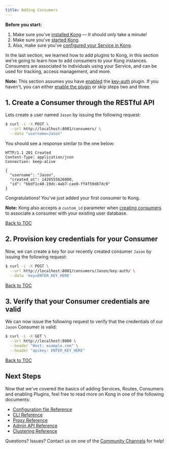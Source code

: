 ```yaml
---
title: Adding Consumers
---
```


<div class="alert alert-warning">
  <strong>Before you start:</strong>
  <ol>
    <li>Make sure you've <a href="https://konghq.com/install/">installed Kong</a> &mdash; It should only take a minute!</li>
    <li>Make sure you've <a href="/{{page.kong_version}}/getting-started/quickstart">started Kong</a>.</li>
    <li>Also, make sure you've <a href="/{{page.kong_version}}/getting-started/configuring-a-service">configured your Service in Kong</a>.</li>
  </ol>
</div>

In the last section, we learned how to add plugins to Kong, in this section
we're going to learn how to add consumers to your Kong instances. Consumers are
associated to individuals using your Service, and can be used for tracking, access
management, and more.

**Note:** This section assumes you have [enabled][enabling-plugins] the
[key-auth][key-auth] plugin. If you haven't, you can either [enable the
plugin][enabling-plugins] or skip steps two and three.

## 1. Create a Consumer through the RESTful API

Lets create a user named `Jason` by issuing the following request:

```bash
$ curl -i -X POST \
  --url http://localhost:8001/consumers/ \
  --data "username=Jason"
```

You should see a response similar to the one below:

```http
HTTP/1.1 201 Created
Content-Type: application/json
Connection: keep-alive

{
  "username": "Jason",
  "created_at": 1428555626000,
  "id": "bbdf1c48-19dc-4ab7-cae0-ff4f59d87dc9"
}
```

Congratulations! You've just added your first consumer to Kong.

**Note:** Kong also accepts a `custom_id` parameter when [creating
consumers][API-consumers] to associate a consumer with your existing user
database.

[Back to TOC](#table-of-contents)

## 2. Provision key credentials for your Consumer

Now, we can create a key for our recently created consumer `Jason` by
issuing the following request:

```bash
$ curl -i -X POST \
  --url http://localhost:8001/consumers/Jason/key-auth/ \
  --data 'key=ENTER_KEY_HERE'
```

[Back to TOC](#table-of-contents)

## 3. Verify that your Consumer credentials are valid

We can now issue the following request to verify that the credentials of
our `Jason` Consumer is valid:

```bash
$ curl -i -X GET \
  --url http://localhost:8000 \
  --header "Host: example.com" \
  --header "apikey: ENTER_KEY_HERE"
```

[Back to TOC](#table-of-contents)

## Next Steps

Now that we've covered the basics of adding Services, Routes, Consumers and enabling
Plugins, feel free to read more on Kong in one of the following documents:

- [Configuration file Reference][configuration]
- [CLI Reference][CLI]
- [Proxy Reference][proxy]
- [Admin API Reference][API]
- [Clustering Reference][cluster]

Questions? Issues? Contact us on one of the [Community Channels](/community)
for help!

[key-auth]: /plugins/key-authentication
[API-consumers]: /{{page.kong_version}}/admin-api#create-consumer
[enabling-plugins]: /{{page.kong_version}}/getting-started/enabling-plugins
[configuration]: /{{page.kong_version}}/configuration
[CLI]: /{{page.kong_version}}/cli
[proxy]: /{{page.kong_version}}/proxy
[API]: /{{page.kong_version}}/admin-api
[cluster]: /{{page.kong_version}}/clustering
